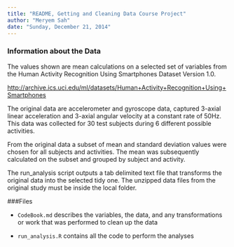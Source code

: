 ```yaml
---
title: "README, Getting and Cleaning Data Course Project"
author: "Meryem Sah"
date: "Sunday, December 21, 2014"
---
```


### Information about the Data

The values shown are mean calculations on a selected set of variables from the Human Activity Recognition Using Smartphones Dataset Version 1.0.

http://archive.ics.uci.edu/ml/datasets/Human+Activity+Recognition+Using+Smartphones

The original data are accelerometer and gyroscope data, captured 3-axial linear acceleration and 3-axial angular velocity at a constant rate of 50Hz. This data was collected for 30 test subjects during 6 different possible activities.

From the original data a subset of mean and standard deviation values were chosen for all subjects and activities. The mean was subsequently calculated on the subset and grouped by subject and activity.

The run_analysis script outputs a tab delimited text file that transforms the original data into the selected tidy one. The unzipped data files from the original study must be inside the local folder.


###Files

- `CodeBook.md` describes the variables, the data, and any transformations or work that was performed to clean up the data

- `run_analysis.R` contains all the code to perform the analyses 
